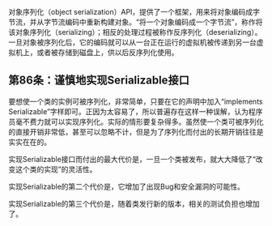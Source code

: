 对象序列化（object serialization）API，提供了一个框架，用来将对象编码成字节流，并从字节流编码中重新构建对象。“将一个对象编码成一个字节流”，称作将该对象序列化（serializing）；相反的处理过程被称作反序列化（deserializing）。一旦对象被序列化后，它的编码就可以从一台正在运行的虚拟机被传递到另一台虚拟机上，或者被存储到磁盘上，供以后反序列化使用。


## 第86条：谨慎地实现Serializable接口

要想使一个类的实例可被序列化，非常简单，只要在它的声明中加入“implements Serializable”字样即可。正因为太容易了，所以普遍存在这样一种误解，认为程序员毫不费力就可以实现序列化。实际的情形要复杂得多。虽然使一个类可被序列化的直接开销非常低，甚至可以忽略不计，但是为了序列化而付出的长期开销往往是实实在在的。

实现Serializable接口而付出的最大代价是，一旦一个类被发布，就大大降低了“改变这个类的实现”的灵活性。

实现Serializable的第二个代价是，它增加了出现Bug和安全漏洞的可能性。

实现Serializable的第三个代价是，随着类发行新的版本，相关的测试负担也增加了。

